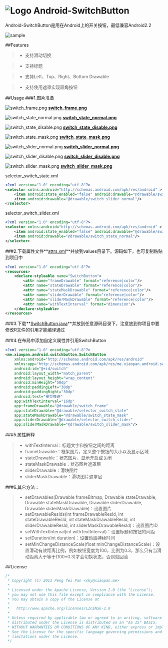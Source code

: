 # ![Logo](https://github.com/xiaopansky/Android-SwitchButton/raw/master/res/drawable-mdpi/ic_launcher.png) Android-SwitchButton

Android-SwitchButton是用在Android上的开关按钮，最低兼容Android2.2

![sample](https://github.com/xiaopansky/Android-SwitchButton/raw/master/docs/sample.png)

##Features

>* 支持滑动切换

>* 支持标题

>* 支持Left、Top、Right、Bottom Drawable

>* 支持使用遮罩实现圆角按钮

##Usage
###1.图片准备

![switch_frame.png](https://github.com/xiaopansky/Android-SwitchButton/raw/master/res/drawable-xhdpi/switch_frame.png) **[switch_frame.png](https://github.com/xiaopansky/Android-SwitchButton/raw/master/res/drawable-xhdpi/switch_frame.png)**

![switch_state_normal.png](https://github.com/xiaopansky/Android-SwitchButton/raw/master/res/drawable-xhdpi/switch_state_normal.png) **[switch_state_normal.png](https://github.com/xiaopansky/Android-SwitchButton/raw/master/res/drawable-xhdpi/switch_state_normal.png)**

![switch_state_disable.png](https://github.com/xiaopansky/Android-SwitchButton/raw/master/res/drawable-xhdpi/switch_state_disable.png) **[switch_state_disable.png](https://github.com/xiaopansky/Android-SwitchButton/raw/master/res/drawable-xhdpi/switch_state_disable.png)**

![switch_state_mask.png](https://github.com/xiaopansky/Android-SwitchButton/raw/master/res/drawable-xhdpi/switch_state_mask.png) **[switch_state_mask.png](https://github.com/xiaopansky/Android-SwitchButton/raw/master/res/drawable-xhdpi/switch_state_mask.png)**

![switch_slider_normal.png](https://github.com/xiaopansky/Android-SwitchButton/raw/master/res/drawable-xhdpi/switch_slider_normal.png) **[switch_slider_normal.png](https://github.com/xiaopansky/Android-SwitchButton/raw/master/res/drawable-xhdpi/switch_slider_normal.png)**

![switch_slider_disable.png](https://github.com/xiaopansky/Android-SwitchButton/raw/master/res/drawable-xhdpi/switch_slider_disable.png) **[switch_slider_disable.png](https://github.com/xiaopansky/Android-SwitchButton/raw/master/res/drawable-xhdpi/switch_slider_disable.png)**

![switch_slider_mask.png](https://github.com/xiaopansky/Android-SwitchButton/raw/master/res/drawable-xhdpi/switch_slider_mask.png) **[switch_slider_mask.png](https://github.com/xiaopansky/Android-SwitchButton/raw/master/res/drawable-xhdpi/switch_slider_mask.png)**

selector_switch_state.xml
```xml
<?xml version="1.0" encoding="utf-8"?>
<selector xmlns:android="http://schemas.android.com/apk/res/android" >
    <item android:state_enabled="false" android:drawable="@drawable/switch_slider_disable"/>
    <item android:drawable="@drawable/switch_slider_normal"/>
</selector>
```

selector_switch_slider.xml
```xml
<?xml version="1.0" encoding="utf-8"?>
<selector xmlns:android="http://schemas.android.com/apk/res/android" >
    <item android:state_enabled="false" android:drawable="@drawable/switch_state_disable"/>
    <item android:drawable="@drawable/switch_state_normal"/>
</selector>
```
###2.下载属性文件**[attrs.xml](https://github.com/xiaopansky/Android-SwitchButton/raw/master/res/values/attrs.xml)**并放到values目录下。源码如下，也可复制粘贴到项目中
```xml
<?xml version="1.0" encoding="utf-8"?>
<resources>
    <declare-styleable name="SwitchButton">
        <attr name="frameDrawable" format="reference|color"/>
        <attr name="stateDrawable" format="reference|color"/>
        <attr name="stateMaskDrawable" format="reference|color"/>
        <attr name="sliderDrawable" format="reference|color"/>
        <attr name="sliderMaskDrawable" format="reference|color"/>
	    <attr name="withTextInterval" format="dimension"/>
    </declare-styleable>
</resources>
```

###3.下载**[SwitchButton.java](https://github.com/xiaopansky/Android-SwitchButton/raw/master/src/me.xiaopan.android.switchbutton.SwitchButton.java)**并放到任意源码目录下，注意放到你项目中要修改R文件的引用才能编译通过

###4.在布局中添加自定义属性并引用SwitchButton
```xml
<?xml version="1.0" encoding="utf-8"?>
<me.xiaopan.android.switchbutton.SwitchButton
    xmlns:android="http://schemas.android.com/apk/res/android"
    xmlns:app="http://schemas.android.com/apk/res/me.xiaopan.android.switchbutton"
    android:id="@+id/switch"
    android:layout_width="match_parent"
    android:layout_height="wrap_content"
    android:minHeight="50dp"
    android:paddingLeft="30dp"
    android:paddingRight="30dp"
    android:text="接受推送"
    app:withTextInterval="16dp"
    app:frameDrawable="@drawable/switch_frame"
    app:stateDrawable="@drawable/selector_switch_state"
    app:stateMaskDrawable="@drawable/switch_state_mask"
    app:sliderDrawable="@drawable/selector_switch_slider"
    app:sliderMaskDrawable="@drawable/switch_slider_mask"/>
```

###5.属性解释
>* withTextInterval：标题文字和按钮之间的距离
>* frameDrawable：框架图片，定义整个按钮的大小以及显示区域
>* stateDrawable：状态图片，显示开启或关闭
>* stateMaskDrawable：状态图片遮罩层
>* sliderDrawable：滑块图片
>* sliderMaskDrawable：滑块图片遮罩层

###6.其它方法：
>* setDrawables(Drawable frameBitmap, Drawable stateDrawable, Drawable stateMaskDrawable, Drawable sliderDrawable, Drawable sliderMaskDrawable)：设置图片
>* setDrawableResIds(int frameDrawableResId, int stateDrawableResId, int stateMaskDrawableResId, int sliderDrawableResId, int sliderMaskDrawableResId)：设置图片ID
>* setWithTextInterval(int withTextInterval)：设置标题和按钮的间距
>* setDuration(int duration)：设置动画持续时间
>* setMinChangeDistanceScale(float minChangeDistanceScale)：设置滑动有效距离比例，例如按钮宽度为100，比例为0.3，那么只有当滑动距离大于等于(100*0.3)才会切换状态，否则就回滚

##License
```java
/*
 * Copyright (C) 2013 Peng fei Pan <sky@xiaopan.me>
 * 
 * Licensed under the Apache License, Version 2.0 (the "License");
 * you may not use this file except in compliance with the License.
 * You may obtain a copy of the License at
 * 
 *   http://www.apache.org/licenses/LICENSE-2.0
 * 
 * Unless required by applicable law or agreed to in writing, software
 * distributed under the License is distributed on an "AS IS" BASIS,
 * WITHOUT WARRANTIES OR CONDITIONS OF ANY KIND, either express or implied.
 * See the License for the specific language governing permissions and
 * limitations under the License.
 */
```
